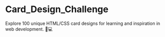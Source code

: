 # Card_Design_Challenge
Explore 100 unique HTML/CSS card designs for learning and inspiration in web development. 🌟💻
